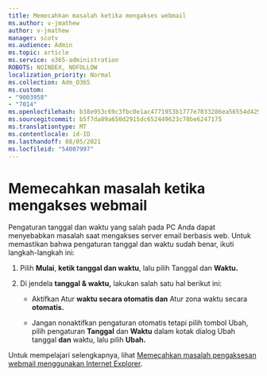 ```yaml
---
title: Memecahkan masalah ketika mengakses webmail
ms.author: v-jmathew
author: v-jmathew
manager: scotv
ms.audience: Admin
ms.topic: article
ms.service: o365-administration
ROBOTS: NOINDEX, NOFOLLOW
localization_priority: Normal
ms.collection: Adm_O365
ms.custom:
- "9003958"
- "7014"
ms.openlocfilehash: b38e953c69c3fbc0e1ac4771953b1777e7033286ea56554d42952c2df696bd70
ms.sourcegitcommit: b5f7da89a650d2915dc652449623c78be6247175
ms.translationtype: MT
ms.contentlocale: id-ID
ms.lasthandoff: 08/05/2021
ms.locfileid: "54007997"
---
```

# <a name="troubleshoot-problems-with-accessing-webmail"></a>Memecahkan masalah ketika mengakses webmail

Pengaturan tanggal dan waktu yang salah pada PC Anda dapat menyebabkan masalah saat mengakses server email berbasis web. Untuk memastikan bahwa pengaturan tanggal dan waktu sudah benar, ikuti langkah-langkah ini:

1. Pilih **Mulai**, **ketik tanggal dan waktu**, lalu pilih Tanggal dan **Waktu.**
2. Di jendela **tanggal & waktu,** lakukan salah satu hal berikut ini:

    - Aktifkan Atur **waktu secara otomatis dan** Atur zona waktu secara **otomatis.**

    - Jangan nonaktifkan pengaturan otomatis  tetapi pilih tombol Ubah, pilih pengaturan **Tanggal** dan **Waktu** dalam kotak dialog Ubah tanggal **dan** waktu, lalu pilih **Ubah.**

Untuk mempelajari selengkapnya, lihat [Memecahkan masalah pengaksesan webmail menggunakan Internet Explorer](https://answers.microsoft.com/windows/forum/all/problem-accessing-email-through-ie/41f871f3-6df3-4bc9-a5bd-7f71651a2888).
